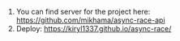 1. You can find server for the project here: https://github.com/mikhama/async-race-api 
2. Deploy: https://kiryl1337.github.io/async-race/
